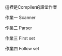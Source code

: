 這裡是Compiler的課堂作業

作業一
Scanner

作業二
Parser

作業三
First set

作業四
Follow set



<!---
LAKERFrank/LAKERFrank is a ✨ special ✨ repository because its `README.md` (this file) appears on your GitHub profile.
You can click the Preview link to take a look at your changes.
--->
